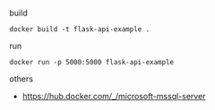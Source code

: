 build

```commandline
docker build -t flask-api-example .
```
run

```commandline
docker run -p 5000:5000 flask-api-example
```

others
- https://hub.docker.com/_/microsoft-mssql-server